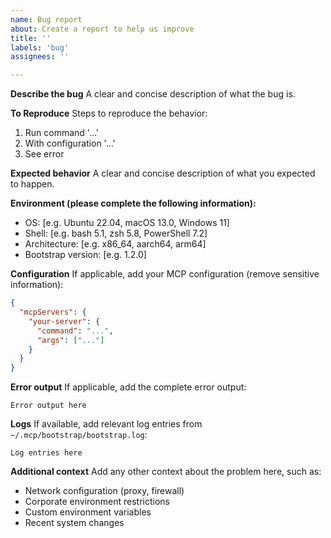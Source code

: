 ```yaml
---
name: Bug report
about: Create a report to help us improve
title: ''
labels: 'bug'
assignees: ''

---
```


**Describe the bug**
A clear and concise description of what the bug is.

**To Reproduce**
Steps to reproduce the behavior:
1. Run command '...'
2. With configuration '...'
3. See error

**Expected behavior**
A clear and concise description of what you expected to happen.

**Environment (please complete the following information):**
 - OS: [e.g. Ubuntu 22.04, macOS 13.0, Windows 11]
 - Shell: [e.g. bash 5.1, zsh 5.8, PowerShell 7.2]
 - Architecture: [e.g. x86_64, aarch64, arm64]
 - Bootstrap version: [e.g. 1.2.0]

**Configuration**
If applicable, add your MCP configuration (remove sensitive information):
```json
{
  "mcpServers": {
    "your-server": {
      "command": "...",
      "args": ["..."]
    }
  }
}
```

**Error output**
If applicable, add the complete error output:
```
Error output here
```

**Logs**
If available, add relevant log entries from `~/.mcp/bootstrap/bootstrap.log`:
```
Log entries here
```

**Additional context**
Add any other context about the problem here, such as:
- Network configuration (proxy, firewall)
- Corporate environment restrictions
- Custom environment variables
- Recent system changes